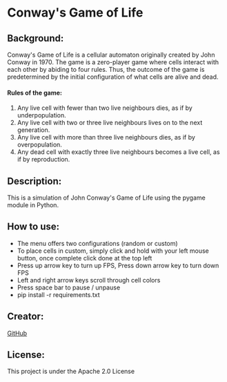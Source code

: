 # Conway's Game of Life

## Background:
Conway's Game of Life is a cellular automaton originally created by John Conway in 1970. The game is a zero-player game where cells interact with each other by abiding to four rules. Thus, the outcome of the game is predetermined by the initial configuration of what cells are alive and dead.

#### Rules of the game:
1. Any live cell with fewer than two live neighbours dies, as if by underpopulation.
2. Any live cell with two or three live neighbours lives on to the next generation.
3. Any live cell with more than three live neighbours dies, as if by overpopulation.
4. Any dead cell with exactly three live neighbours becomes a live cell, as if by reproduction.

## Description:
This is a simulation of John Conway's Game of Life using the pygame module in Python.

## How to use:
- The menu offers two configurations (random or custom)
- To place cells in custom, simply click and hold with your left mouse button, once complete click done at the top left
- Press up arrow key to turn up FPS, Press down arrow key to turn down FPS
- Left and right arrow keys scroll through cell colors
- Press space bar to pause / unpause
- pip install -r requirements.txt

## Creator:
[GitHub](https://github.com/shiahalan)

## License:
This project is under the Apache 2.0 License
